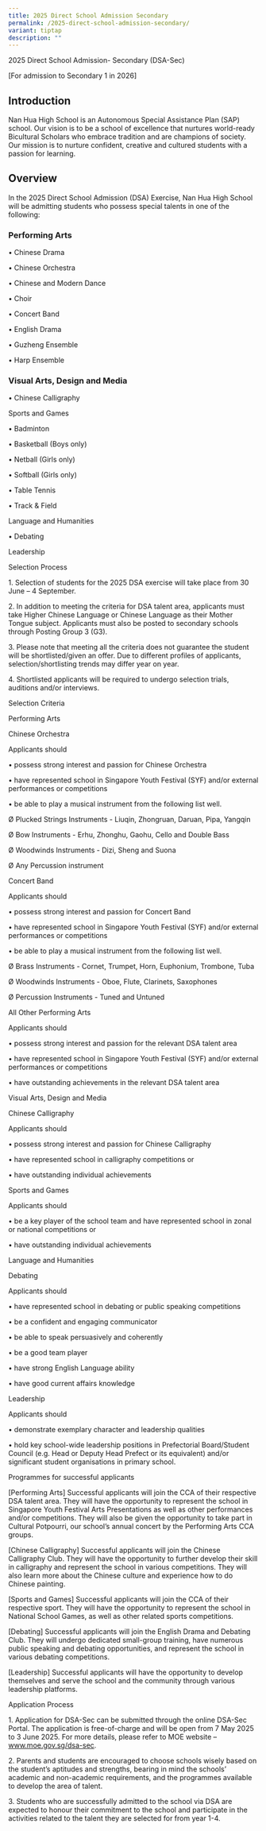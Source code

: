 ```yaml
---
title: 2025 Direct School Admission Secondary
permalink: /2025-direct-school-admission-secondary/
variant: tiptap
description: ""
---
```

<p>2025 Direct School Admission- Secondary (DSA-Sec)</p>
<p>[For admission to Secondary 1 in 2026]</p>
<h2>Introduction</h2>
<p>Nan Hua High School is an Autonomous Special Assistance Plan (SAP) school.
Our vision is to be a school of excellence that nurtures world-ready Bicultural
Scholars who embrace tradition and are champions of society. Our mission
is to nurture confident, creative and cultured students with a passion
for learning.</p>
<h2>Overview</h2>
<p>In the 2025 Direct School Admission (DSA) Exercise, Nan Hua High School
will be admitting students who possess special talents in one of the following:</p>
<h3>Performing Arts</h3>
<p>• Chinese Drama</p>
<p>• Chinese Orchestra</p>
<p>• Chinese and Modern Dance</p>
<p>• Choir</p>
<p>• Concert Band</p>
<p>• English Drama</p>
<p>• Guzheng Ensemble</p>
<p>• Harp Ensemble</p>
<h3>Visual Arts, Design and Media</h3>
<p>• Chinese Calligraphy</p>
<p>Sports and Games</p>
<p>• Badminton</p>
<p>• Basketball (Boys only)</p>
<p>• Netball (Girls only)</p>
<p>• Softball (Girls only)</p>
<p>• Table Tennis</p>
<p>• Track &amp; Field</p>
<p>Language and Humanities</p>
<p>• Debating</p>
<p>Leadership</p>
<p>Selection Process</p>
<p>1. Selection of students for the 2025 DSA exercise will take place from
30 June – 4 September.</p>
<p>2. In addition to meeting the criteria for DSA talent area, applicants
must take Higher Chinese Language or Chinese Language as their Mother Tongue
subject. Applicants must also be posted to secondary schools through Posting
Group 3 (G3).</p>
<p>3. Please note that meeting all the criteria does not guarantee the student
will be shortlisted/given an offer. Due to different profiles of applicants,
selection/shortlisting trends may differ year on year.</p>
<p>4. Shortlisted applicants will be required to undergo selection trials,
auditions and/or interviews.</p>
<p>Selection Criteria</p>
<p>Performing Arts</p>
<p>Chinese Orchestra</p>
<p>Applicants should</p>
<p>• possess strong interest and passion for Chinese Orchestra</p>
<p>• have represented school in Singapore Youth Festival (SYF) and/or external
performances or competitions</p>
<p>• be able to play a musical instrument from the following list well.</p>
<p>Ø Plucked Strings Instruments - Liuqin, Zhongruan, Daruan, Pipa, Yangqin</p>
<p>Ø Bow Instruments - Erhu, Zhonghu, Gaohu, Cello and Double Bass</p>
<p>Ø Woodwinds Instruments - Dizi, Sheng and Suona</p>
<p>Ø Any Percussion instrument</p>
<p>Concert Band</p>
<p>Applicants should</p>
<p>• possess strong interest and passion for Concert Band</p>
<p>• have represented school in Singapore Youth Festival (SYF) and/or external
performances or competitions</p>
<p>• be able to play a musical instrument from the following list well.</p>
<p>Ø Brass Instruments - Cornet, Trumpet, Horn, Euphonium, Trombone, Tuba</p>
<p>Ø Woodwinds Instruments - Oboe, Flute, Clarinets, Saxophones</p>
<p>Ø Percussion Instruments - Tuned and Untuned</p>
<p>All Other Performing Arts</p>
<p>Applicants should</p>
<p>• possess strong interest and passion for the relevant DSA talent area</p>
<p>• have represented school in Singapore Youth Festival (SYF) and/or external
performances or competitions</p>
<p>• have outstanding achievements in the relevant DSA talent area</p>
<p>Visual Arts, Design and Media</p>
<p>Chinese Calligraphy</p>
<p>Applicants should</p>
<p>• possess strong interest and passion for Chinese Calligraphy</p>
<p>• have represented school in calligraphy competitions or</p>
<p>• have outstanding individual achievements</p>
<p>Sports and Games</p>
<p>Applicants should</p>
<p>• be a key player of the school team and have represented school in zonal
or national competitions or</p>
<p>• have outstanding individual achievements</p>
<p>Language and Humanities</p>
<p>Debating</p>
<p>Applicants should</p>
<p>• have represented school in debating or public speaking competitions</p>
<p>• be a confident and engaging communicator</p>
<p>• be able to speak persuasively and coherently</p>
<p>• be a good team player</p>
<p>• have strong English Language ability</p>
<p>• have good current affairs knowledge</p>
<p>Leadership</p>
<p>Applicants should</p>
<p>• demonstrate exemplary character and leadership qualities</p>
<p>• hold key school-wide leadership positions in Prefectorial Board/Student
Council (e.g. Head or Deputy Head Prefect or its equivalent) and/or significant
student organisations in primary school.</p>
<p>Programmes for successful applicants</p>
<p>[Performing Arts] Successful applicants will join the CCA of their respective
DSA talent area. They will have the opportunity to represent the school
in Singapore Youth Festival Arts Presentations as well as other performances
and/or competitions. They will also be given the opportunity to take part
in Cultural Potpourri, our school’s annual concert by the Performing Arts
CCA groups.</p>
<p>[Chinese Calligraphy] Successful applicants will join the Chinese Calligraphy
Club. They will have the opportunity to further develop their skill in
calligraphy and represent the school in various competitions. They will
also learn more about the Chinese culture and experience how to do Chinese
painting.</p>
<p>[Sports and Games] Successful applicants will join the CCA of their respective
sport. They will have the opportunity to represent the school in National
School Games, as well as other related sports competitions.</p>
<p>[Debating] Successful applicants will join the English Drama and Debating
Club. They will undergo dedicated small-group training, have numerous public
speaking and debating opportunities, and represent the school in various
debating competitions.</p>
<p>[Leadership] Successful applicants will have the opportunity to develop
themselves and serve the school and the community through various leadership
platforms.</p>
<p>Application Process</p>
<p>1. Application for DSA-Sec can be submitted through the online DSA-Sec
Portal. The application is free-of-charge and will be open from 7 May 2025
to 3 June 2025. For more details, please refer to MOE website – <a href="http://www.moe.gov.sg/dsa-sec" rel="noopener noreferrer nofollow" target="_blank">www.moe.gov.sg/dsa-sec</a>.</p>
<p>2. Parents and students are encouraged to choose schools wisely based
on the student’s aptitudes and strengths, bearing in mind the schools’
academic and non-academic requirements, and the programmes available to
develop the area of talent.</p>
<p>3. Students who are successfully admitted to the school via DSA are expected
to honour their commitment to the school and participate in the activities
related to the talent they are selected for from year 1-4.</p>
<p></p>